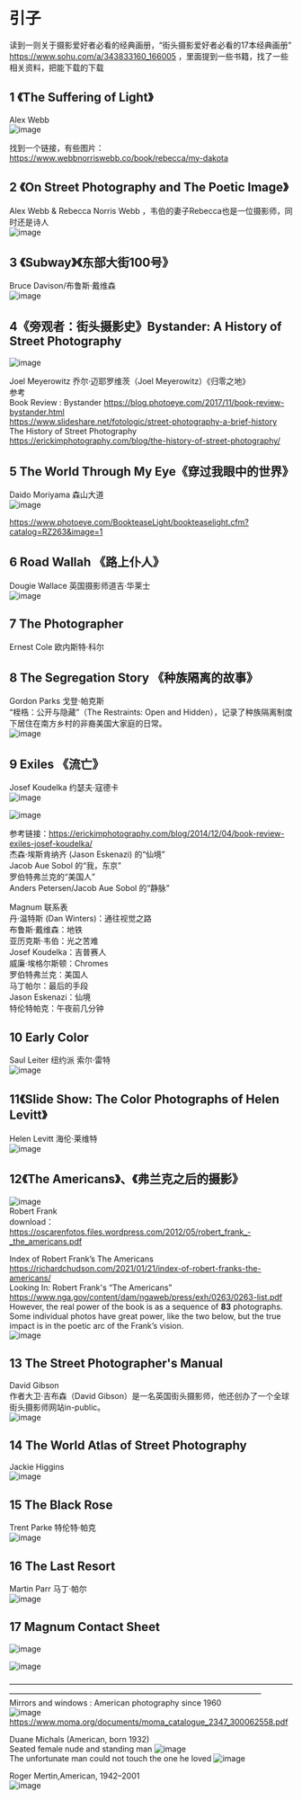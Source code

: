 # 引子  
读到一则关于摄影爱好者必看的经典画册，“街头摄影爱好者必看的17本经典画册” https://www.sohu.com/a/343833160_166005 ，里面提到一些书籍，找了一些相关资料，把能下载的下载

## 1 《The Suffering of Light》     
Alex Webb  
![image](https://user-images.githubusercontent.com/84896436/232269736-c250ef05-efda-4181-b798-c35036ae8871.png)  

找到一个链接，有些图片：https://www.webbnorriswebb.co/book/rebecca/my-dakota      

## 2 《On Street Photography and The Poetic Image》 
Alex Webb & Rebecca Norris Webb  ，韦伯的妻子Rebecca也是一位摄影师，同时还是诗人  
![image](https://user-images.githubusercontent.com/84896436/232269741-cf2b6427-40d4-4ce5-9517-ef1aa0c00ec8.png)


## 3 《Subway》《东部大街100号》
Bruce Davison/布鲁斯·戴维森   
![image](https://user-images.githubusercontent.com/84896436/232269750-5fff717b-6708-4333-9575-4e45da1916f7.png)


## 4《旁观者：街头摄影史》Bystander: A History of Street Photography  
![image](https://user-images.githubusercontent.com/84896436/232269685-ae2b51e2-1ea7-441c-8fb6-611a97108c64.png)  

Joel Meyerowitz 乔尔·迈耶罗维茨（Joel Meyerowitz）《归零之地》    
参考   
Book Review : Bystander https://blog.photoeye.com/2017/11/book-review-bystander.html  
https://www.slideshare.net/fotologic/street-photography-a-brief-history   
The History of Street Photography https://erickimphotography.com/blog/the-history-of-street-photography/  

## 5 The World Through My Eye《穿过我眼中的世界》
Daido Moriyama    森山大道   
![image](https://user-images.githubusercontent.com/84896436/232269953-f03172ad-6f93-42c8-9e35-fea6e9bc9feb.png)

https://www.photoeye.com/BookteaseLight/bookteaselight.cfm?catalog=RZ263&image=1 
 
## 6 Road Wallah 《路上仆人》
Dougie Wallace 英国摄影师道吉·华莱士  
![image](https://user-images.githubusercontent.com/84896436/232270206-09b6cbbb-6ce2-4a2d-ab5c-46fde61a3be6.png)


## 7 The Photographer 
Ernest Cole 欧内斯特·科尔
 
## 8 The Segregation Story 《种族隔离的故事》
Gordon Parks 戈登·帕克斯  
“桎梏：公开与隐藏”（The Restraints: Open and Hidden），记录了种族隔离制度下居住在南方乡村的非裔美国大家庭的日常。  
![image](https://user-images.githubusercontent.com/84896436/232271080-d35aedc2-e6be-43f4-906f-2cbb835a51ef.png)


## 9 Exiles   《流亡》
Josef Koudelka  约瑟夫·寇德卡  
![image](https://user-images.githubusercontent.com/84896436/232270297-055c207c-21e9-4932-97ab-92cd55913c3e.png)

![image](https://user-images.githubusercontent.com/84896436/232230490-127a81e9-8315-488b-8e98-f0910d5ddb2e.png)

参考链接：https://erickimphotography.com/blog/2014/12/04/book-review-exiles-josef-koudelka/   
杰森·埃斯肯纳齐 (Jason Eskenazi) 的“仙境”  
Jacob Aue Sobol 的“我，东京”  
罗伯特弗兰克的“美国人”  
Anders Petersen/Jacob Aue Sobol 的“静脉”  

Magnum 联系表   
丹·温特斯 (Dan Winters)：通往视觉之路   
布鲁斯·戴维森：地铁  
亚历克斯·韦伯：光之苦难  
Josef Koudelka：吉普赛人   
威廉·埃格尔斯顿：Chromes  
罗伯特弗兰克：美国人   
马丁帕尔：最后的手段   
Jason Eskenazi：仙境   
特伦特帕克：午夜前几分钟  

## 10 Early Color
Saul Leiter  纽约派 索尔·雷特  
![image](https://user-images.githubusercontent.com/84896436/232270351-db1418ae-9052-429f-b007-2f557fc47220.png)


## 11《Slide Show: The Color Photographs of Helen Levitt》
Helen  Levitt  海伦·莱维特  
![image](https://user-images.githubusercontent.com/84896436/232270413-bdfefcdc-eab8-42b3-b1ea-3d047ba3147f.png)


## 12《The Americans》、《弗兰克之后的摄影》
![image](https://user-images.githubusercontent.com/84896436/232269438-61d7d0b2-5c9e-44d1-87e0-0c3f33c76973.png)  
Robert Frank  
download：https://oscarenfotos.files.wordpress.com/2012/05/robert_frank_-_the_americans.pdf   

Index of Robert Frank’s The Americans https://richardchudson.com/2021/01/21/index-of-robert-franks-the-americans/  
Looking In: Robert Frank's “The Americans” https://www.nga.gov/content/dam/ngaweb/press/exh/0263/0263-list.pdf  
However, the real power of the book is as a sequence of __83__ photographs. Some individual photos have great power, like the two below, but the true impact is in the poetic arc of the Frank’s vision.    
![image](https://user-images.githubusercontent.com/84896436/232272328-e3df73c8-7dbf-4167-843b-d9465854f1fa.png)


## 13 The Street Photographer's Manual   
David Gibson   
作者大卫·吉布森（David Gibson）是一名英国街头摄影师，他还创办了一个全球街头摄影师网站in-public。  
![image](https://user-images.githubusercontent.com/84896436/232270499-7a8571a7-b888-4ba3-b13d-73e50c2f7fae.png)


## 14 The World Atlas of Street Photography
Jackie Higgins  
![image](https://user-images.githubusercontent.com/84896436/232270670-cf2e2fcc-9c0a-4f19-ac0e-4f45deace99a.png)


## 15 The Black Rose
Trent Parke 特伦特·帕克   
![image](https://user-images.githubusercontent.com/84896436/232270717-13c3eaaf-2928-44f5-acc3-9d0e09f29abc.png)


## 16 The Last Resort
Martin Parr   马丁·帕尔  
![image](https://user-images.githubusercontent.com/84896436/232270820-055eca72-f51f-4e02-a2ea-4cdb91168801.png)


## 17 Magnum Contact Sheet  
![image](https://user-images.githubusercontent.com/84896436/232270860-8f4d9ec0-bd9e-40e5-b16b-10126c37fa20.png)  

![image](https://user-images.githubusercontent.com/84896436/232282384-52a9d37d-1de2-4d90-b6fa-7d4fe4529ce3.png)


————————————————————————————————————————————————————————————————————  
Mirrors and windows : American photography since 1960     
![image](https://user-images.githubusercontent.com/84896436/232279131-5b5b4410-3cd7-4be0-a799-aab253c9a4f4.png)  
https://www.moma.org/documents/moma_catalogue_2347_300062558.pdf  

Duane Michals (American, born 1932)  
Seated female nude and standing man  ![image](https://user-images.githubusercontent.com/84896436/232280295-ac66bdc6-fbfc-48b8-82d9-50c0396da52f.png)  
The unfortunate man could not touch the one he loved ![image](https://user-images.githubusercontent.com/84896436/232284056-0b9b222d-a3c0-4045-bc3d-85664d97fc94.png)


Roger Mertin,American, 1942–2001  
![image](https://user-images.githubusercontent.com/84896436/232283751-28a94abf-fad7-4875-8573-17469d909824.png)  



